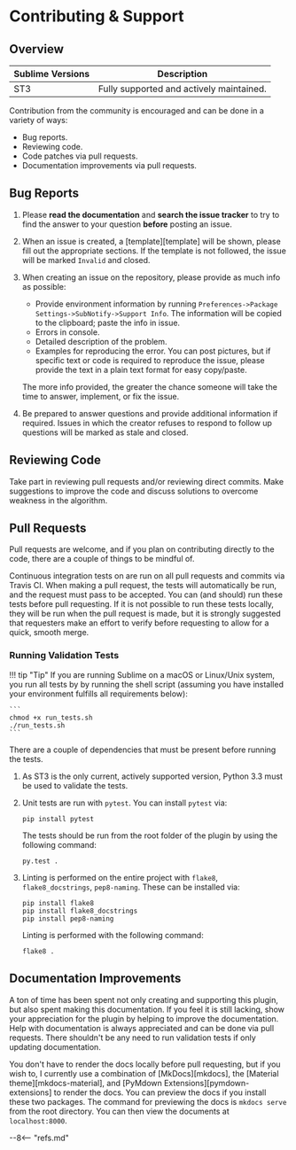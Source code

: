 # Contributing &amp; Support

## Overview

Sublime Versions | Description
---------------- | -----------
ST3              | Fully supported and actively maintained.

Contribution from the community is encouraged and can be done in a variety of ways:

- Bug reports.
- Reviewing code.
- Code patches via pull requests.
- Documentation improvements via pull requests.

## Bug Reports

1. Please **read the documentation** and **search the issue tracker** to try to find the answer to your question **before** posting an issue.

2. When an issue is created, a [template][template] will be shown, please fill out the appropriate sections. If the template is not followed, the issue will be marked `Invalid` and closed.

3. When creating an issue on the repository, please provide as much info as possible:

    - Provide environment information by running `Preferences->Package Settings->SubNotify->Support Info`.  The information will be copied to the clipboard; paste the info in issue.
    - Errors in console.
    - Detailed description of the problem.
    - Examples for reproducing the error.  You can post pictures, but if specific text or code is required to reproduce the issue, please provide the text in a plain text format for easy copy/paste.

    The more info provided, the greater the chance someone will take the time to answer, implement, or fix the issue.

4. Be prepared to answer questions and provide additional information if required.  Issues in which the creator refuses to respond to follow up questions will be marked as stale and closed.

## Reviewing Code

Take part in reviewing pull requests and/or reviewing direct commits.  Make suggestions to improve the code and discuss solutions to overcome weakness in the algorithm.

## Pull Requests

Pull requests are welcome, and if you plan on contributing directly to the code, there are a couple of things to be mindful of.

Continuous integration tests on are run on all pull requests and commits via Travis CI.  When making a pull request, the tests will automatically be run, and the request must pass to be accepted.  You can (and should) run these tests before pull requesting.  If it is not possible to run these tests locally, they will be run when the pull request is made, but it is strongly suggested that requesters make an effort to verify before requesting to allow for a quick, smooth merge.

### Running Validation Tests

!!! tip "Tip"
    If you are running Sublime on a macOS or Linux/Unix system, you run all tests by by running the shell script (assuming you have installed your environment fulfills all requirements below):

    ```
    chmod +x run_tests.sh
    ./run_tests.sh
    ```

There are a couple of dependencies that must be present before running the tests.

1. As ST3 is the only current, actively supported version, Python 3.3 must be used to validate the tests.

2. Unit tests are run with `pytest`.  You can install `pytest` via:

    ```
    pip install pytest
    ```

    The tests should be run from the root folder of the plugin by using the following command:

    ```
    py.test .
    ```

3. Linting is performed on the entire project with `flake8`, `flake8_docstrings`, `pep8-naming`.  These can be installed via:

    ```
    pip install flake8
    pip install flake8_docstrings
    pip install pep8-naming
    ```

    Linting is performed with the following command:

    ```
    flake8 .
    ```

## Documentation Improvements

A ton of time has been spent not only creating and supporting this plugin, but also spent making this documentation.  If you feel it is still lacking, show your appreciation for the plugin by helping to improve the documentation.  Help with documentation is always appreciated and can be done via pull requests.  There shouldn't be any need to run validation tests if only updating documentation.

You don't have to render the docs locally before pull requesting, but if you wish to, I currently use a combination of [MkDocs][mkdocs], the [Material theme][mkdocs-material], and [PyMdown Extensions][pymdown-extensions] to render the docs.  You can preview the docs if you install these two packages.  The command for previewing the docs is `mkdocs serve` from the root directory. You can then view the documents at `localhost:8000`.

--8<-- "refs.md"
